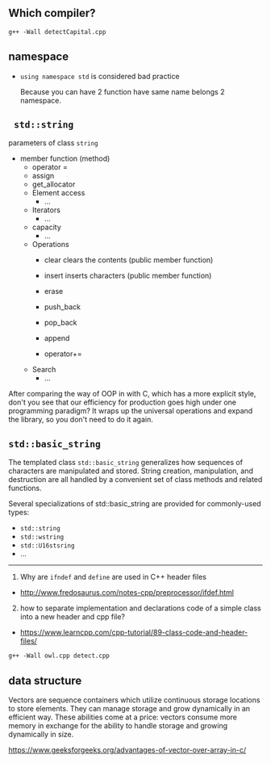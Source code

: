 ## Which compiler?
` g++ -Wall detectCapital.cpp `

## namespace
* `using namespace std` is considered bad practice

  Because you can have 2 function have same name belongs 2 namespace.
## ` std::string`
parameters of class `string`
* member function (method)
  * operator =
  * assign
  * get_allocator
  * Element access
    * ...
  * Iterators
    * ...
  * capacity
    * ...
  * Operations
    * clear clears the contents (public member function)
    * insert inserts characters (public member function)
    * erase
    * push_back

    * pop_back
    * append
    * operator+=
  * Search
    * ...

After comparing the way of OOP in with C, which has a more explicit style, don't you see that our efficiency for production goes high under one programming paradigm? It wraps up the universal operations and expand the library, so you don't need to do it again.

## `std::basic_string`

  The templated class `std::basic_string` generalizes how sequences of characters are manipulated and stored. String creation, manipulation, and destruction are all handled by a convenient set of class methods and related functions.

  Several specializations of std::basic_string are provided for commonly-used types:
  * `std::string`
  * `std::wstring`
  * `std::U16stsring`
  * ...

-------
1. Why are `ifndef` and `define` are used in C++ header files
  * http://www.fredosaurus.com/notes-cpp/preprocessor/ifdef.html

2. how to separate implementation and declarations code of a simple class into a new header and cpp file?
  * https://www.learncpp.com/cpp-tutorial/89-class-code-and-header-files/

  `g++ -Wall owl.cpp detect.cpp`

## data structure
Vectors are sequence containers which utilize continuous storage locations to store elements. They can manage storage and grow dynamically in an efficient way. These abilities come at a price: vectors consume more memory in exchange for the ability to handle storage and growing dynamically in size.

https://www.geeksforgeeks.org/advantages-of-vector-over-array-in-c/
